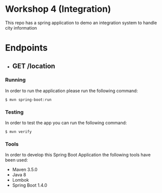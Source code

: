 # Workshop 4 (Integration)

This repo has a spring application to demo an integration system to handle city information

# Endpoints
- ## GET /location


### Running
In order to run the application please run the following command: 

```
$ mvn spring-boot:run
```
### Testing
In order to test the app you can run the following command: 

```
$ mvn verify
```

### Tools
In order to develop this Spring Boot Application the following tools have been used: 

- Maven 3.5.0
- Java 8
- Lombok
- Spring Boot 1.4.0